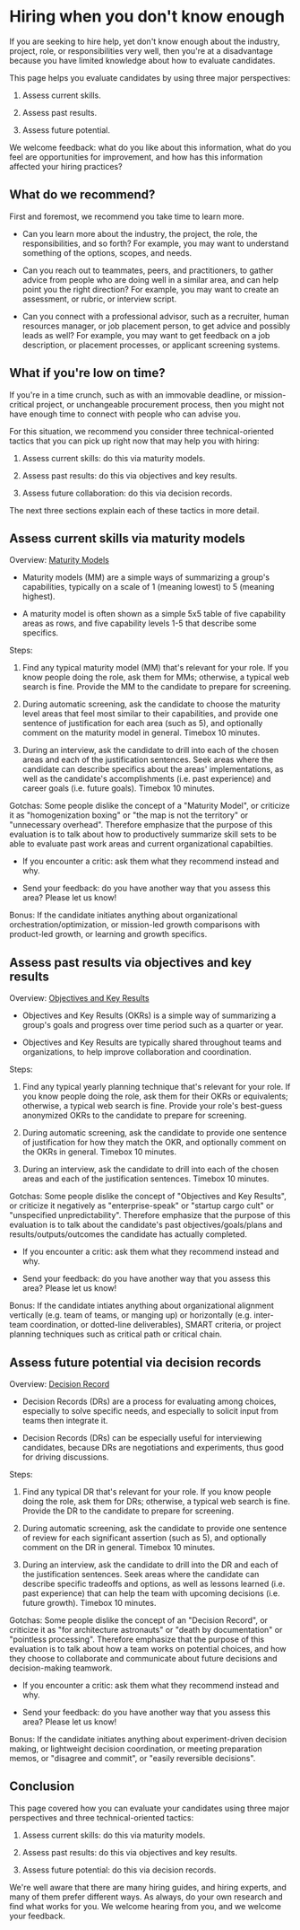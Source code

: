 # Hiring when you don't know enough

If you are seeking to hire help, yet don't know enough about the industry, project, role, or responsibilities very well, then you're at a disadvantage because you have limited knowledge about how to evaluate candidates.

This page helps you evaluate candidates by using three major perspectives:

1. Assess current skills.

2. Assess past results.

3. Assess future potential.

We welcome feedback: what do you like about this information, what do you feel are opportunities for improvement, and how has this information affected your hiring practices?


## What do we recommend?

First and foremost, we recommend you take time to learn more. 

* Can you learn more about the industry, the project, the role, the responsibilities, and so forth? For example, you may want to understand something of the options, scopes, and needs.

* Can you reach out to teammates, peers, and practitioners, to gather advice from people who are doing well in a similar area, and can help point you the right direction? For example, you may want to create an assessment, or rubric, or interview script.

* Can you connect with a professional advisor, such as a recruiter, human resources manager, or job placement person, to get advice and possibly leads as well? For example, you may want to get feedback on a job description, or placement processes, or applicant screening systems.


## What if you're low on time?

If you're in a time crunch, such as with an immovable deadline, or mission-critical project, or unchangeable procurement process, then you might not have enough time to connect with people who can advise you.

For this situation, we recommend you consider three technical-oriented tactics that you can pick up right now that may help you with hiring:

1. Assess current skills: do this via maturity models.

2. Assess past results: do this via objectives and key results.

3. Assess future collaboration: do this via decision records.

The next three sections explain each of these tactics in more detail.


## Assess current skills via maturity models

Overview: [Maturity Models](https://github.com/joelparkerhenderson/maturity-models/)

* Maturity models (MM) are a simple ways of summarizing a group's capabilities, typically on a scale of 1 (meaning lowest) to 5 (meaning highest).

* A maturity model is often shown as a simple 5x5 table of five capability areas as rows, and  five capability levels 1-5 that describe some specifics.

Steps: 

1. Find any typical maturity model (MM) that's relevant for your role. If you know people doing the role, ask them for MMs; otherwise, a typical web search is fine. Provide the MM to the candidate to prepare for screening. 

2. During automatic screening, ask the candidate to choose the maturity level areas that feel most similar to their capabilities, and provide one sentence of justification for each area (such as 5), and optionally comment on the maturity model in general. Timebox 10 minutes.

3. During an interview, ask the candidate to drill into each of the chosen areas and each of the justification sentences. Seek areas where the candidate can describe specifics about the areas' implementations, as well as the candidate's accomplishments (i.e. past experience) and career goals (i.e. future goals). Timebox 10 minutes.

Gotchas: Some people dislike the concept of a "Maturity Model", or criticize it as "homogenization boxing" or "the map is not the territory" or "unnecessary overhead". Therefore emphasize that the purpose of this evaluation is to talk about how to productively summarize skill sets to be able to evaluate past work areas and current organizational capabilties.

* If you encounter a critic: ask them what they recommend instead and why.

* Send your feedback: do you have another way that you assess this area? Please let us know!

Bonus: If the candidate initiates anything about organizational orchestration/optimization, or mission-led growth comparisons with product-led growth, or learning and growth specifics.


## Assess past results via objectives and key results

Overview: [Objectives and Key Results](https://github.com/joelparkerhenderson/objectives-and-key-results)

* Objectives and Key Results (OKRs) is a simple way of summarizing a group's goals and progress over time period such as a quarter or year. 

* Objectives and Key Results are typically shared throughout teams and organizations, to help improve collaboration and coordination.

Steps: 

1. Find any typical yearly planning technique that's relevant for your role. If you know people doing the role, ask them for their OKRs or equivalents; otherwise, a typical web search is fine. Provide your role's best-guess anonymized OKRs to the candidate to prepare for screening. 

2. During automatic screening, ask the candidate to provide one sentence of justification for how they match the OKR, and optionally comment on the OKRs in general. Timebox 10 minutes.

3. During an interview, ask the candidate to drill into each of the chosen areas and each of the justification sentences. Timebox 10 minutes.

Gotchas: Some people dislike the concept of "Objectives and Key Results", or criticize it negatively as "enterprise-speak" or "startup cargo cult" or "unspecified unpredictability". Therefore emphasize that the purpose of this evaluation is to talk about the candidate's past objectives/goals/plans and results/outputs/outcomes the candidate has actually completed.

* If you encounter a critic: ask them what they recommend instead and why.

* Send your feedback: do you have another way that you assess this area? Please let us know!

Bonus: If the candidate intiates anything about organizational alignment vertically (e.g. team of teams, or manging up) or horizontally (e.g. inter-team coordination, or dotted-line deliverables), SMART criteria, or project planning techniques such as critical path or critical chain.


## Assess future potential via decision records

Overview: [Decision Record](https://github.com/joelparkerhenderson/decision-record)

* Decision Records (DRs) are a process for evaluating among choices, especially to solve specific needs, and especially to solicit input from teams then integrate it.

* Decision Records (DRs) can be especially useful for interviewing candidates, because DRs are negotiations and experiments, thus good for driving discussions.

Steps: 

1. Find any typical DR that's relevant for your role. If you know people doing the role, ask them for DRs; otherwise, a typical web search is fine. Provide the DR to the candidate to prepare for screening.

2. During automatic screening, ask the candidate to provide one sentence of review for each significant assertion (such as 5), and optionally comment on the DR in general. Timebox 10 minutes.

3. During an interview, ask the candidate to drill into the DR and each of the justification sentences. Seek areas where the candidate can describe specific tradeoffs and options, as well as lessons learned (i.e. past experience) that can help the team with upcoming decisions (i.e. future growth). Timebox 10 minutes.

Gotchas: Some people dislike the concept of an "Decision Record", or criticize it as "for architecture astronauts" or "death by documentation" or "pointless processing". Therefore emphasize that the purpose of this evaluation is to talk about how a team works on potential choices, and how they choose to collaborate and communicate about future decisions and decision-making teamwork.

* If you encounter a critic: ask them what they recommend instead and why.

* Send your feedback: do you have another way that you assess this area? Please let us know!

Bonus: If the candidate initiates anything about experiment-driven decision making, or lightweight decision coordination, or meeting preparation memos, or "disagree and commit", or "easily reversible decisions".


## Conclusion

This page covered how you can evaluate your candidates using three major perspectives and three technical-oriented tactics:

1. Assess current skills: do this via maturity models.

2. Assess past results: do this via objectives and key results.

3. Assess future potential: do this via decision records.

We're well aware that there are many hiring guides, and hiring experts, and many of them prefer different ways. As always, do your own research and find what works for you. We welcome hearing from you, and we welcome your feedback.

